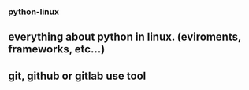 ### python-linux

## everything about python in linux. (eviroments, frameworks, etc...)

## git, github or gitlab use tool
